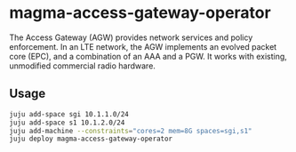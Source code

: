 # magma-access-gateway-operator

The Access Gateway (AGW) provides network services and policy enforcement. In an LTE network, 
the AGW implements an evolved packet core (EPC), and a combination of an AAA and a PGW. It works 
with existing, unmodified commercial radio hardware.


## Usage

```bash
juju add-space sgi 10.1.1.0/24
juju add-space s1 10.1.2.0/24
juju add-machine --constraints="cores=2 mem=8G spaces=sgi,s1"
juju deploy magma-access-gateway-operator
```
